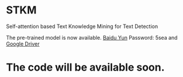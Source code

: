 # STKM
Self-attention based Text Knowledge Mining for Text Detection

The pre-trained model is now available. [Baidu Yun](https://pan.baidu.com/s/1jrifAigpmN1buYcvzGIowg) Password: 5sea and [Google Driver](https://drive.google.com/file/d/1L_j_9rEoXVeSdGjQfBu1m0HMK_yEFj40/view?usp=sharing)

# The code will be available soon.

